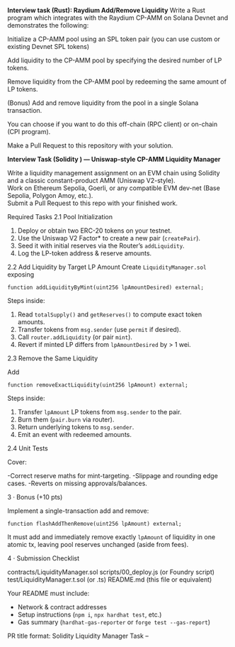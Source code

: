 **Interview task (Rust): Raydium Add/Remove Liquidity**
Write a Rust program which integrates with the Raydium CP-AMM on Solana Devnet and demonstrates the following:

Initialize a CP-AMM pool using an SPL token pair (you can use custom or existing Devnet SPL tokens)

Add liquidity to the CP-AMM pool by specifying the desired number of LP tokens.

Remove liquidity from the CP-AMM pool by redeeming the same amount of LP tokens.

(Bonus) Add and remove liquidity from the pool in a single Solana transaction.

You can choose if you want to do this off-chain (RPC client) or on-chain (CPI program).

Make a Pull Request to this repository with your solution. 


**Interview Task (Solidity ) — Uniswap-style CP-AMM Liquidity Manager**

Write a liquidity management assignment on an EVM chain using Solidity and a classic constant-product AMM (Uniswap V2-style).  
Work on Ethereum Sepolia, Goerli, or any compatible EVM dev-net (Base Sepolia, Polygon Amoy, etc.).  
Submit a Pull Request to this repo with your finished work.

Required Tasks
2.1 Pool Initialization
1. Deploy or obtain two ERC-20 tokens on your testnet.  
2. Use the Uniswap V2 Factor* to create a new pair (`createPair`).  
3. Seed it with initial reserves via the Router’s `addLiquidity`.  
4. Log the LP-token address & reserve amounts.

2.2 Add Liquidity by Target LP Amount
Create `LiquidityManager.sol` exposing

```solidity
function addLiquidityByMint(uint256 lpAmountDesired) external;
````

Steps inside:

1. Read `totalSupply()` and `getReserves()` to compute exact token amounts.
2. Transfer tokens from `msg.sender` (use `permit` if desired).
3. Call `router.addLiquidity` (or pair `mint`).
4. Revert if minted LP differs from `lpAmountDesired` by > 1 wei.

2.3 Remove the Same Liquidity

Add

```solidity
function removeExactLiquidity(uint256 lpAmount) external;
```

Steps inside:

1. Transfer `lpAmount` LP tokens from `msg.sender` to the pair.
2. Burn them (`pair.burn` via router).
3. Return underlying tokens to `msg.sender`.
4. Emit an event with redeemed amounts.

2.4 Unit Tests

Cover:

-Correct reserve maths for mint-targeting.
-Slippage and rounding edge cases.
-Reverts on missing approvals/balances.

3 · Bonus (+10 pts)

Implement a single-transaction add  and remove:

```solidity
function flashAddThenRemove(uint256 lpAmount) external;
```

It must add and immediately remove exactly `lpAmount` of liquidity in one atomic tx, leaving pool reserves unchanged (aside from fees).



4 · Submission Checklist

contracts/LiquidityManager.sol
scripts/00_deploy.js      (or Foundry script)
test/LiquidityManager.t.sol  (or .ts)
README.md                 (this file or equivalent)


Your README must include:

* Network & contract addresses
* Setup instructions (`npm i`, `npx hardhat test`, etc.)
* Gas summary (`hardhat-gas-reporter` or `forge test --gas-report`)

PR title format:
Solidity Liquidity Manager Task – <your name>
